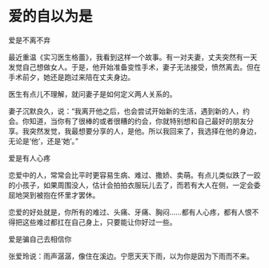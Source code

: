 # 爱的自以为是

爱是不离不弃 

最近重温《实习医生格蕾》，我看到这样一个故事。有一对夫妻，丈夫突然有一天发觉自己想做女人。于是，他开始准备变性手术，妻子无法接受，愤然离去。但在手术前夕，她还是跑过来陪在丈夫身边。 

医生有点儿不理解，就问妻子是如何定义两人关系的。 

妻子沉默良久，说：“我离开他之后，也会尝试开始新的生活，遇到新的人，约会。你知道，当你有了很棒的或者很糟的约会，你就特别想和自己最好的朋友分享。我突然发觉，我最想要分享的人，是他。所以我回来了，我选择在他的身边，无论是‘他’，还是‘她’。” 

爱是有人心疼 

恋爱中的人，常常会比平时更容易生病、难过、撒娇、卖萌。有点儿类似跌了一跤的小孩子，如果周围没人，估计会拍拍衣服玩儿去了，而若有大人在侧，一定会委屈地哭到被抱在怀里才罢休。 

恋爱的好处就是，你所有的难过、头痛、牙痛、胸闷……都有人心疼，都有人恨不得把这些难过都扛在自己身上，只要能让你好过一些。 

爱是骗自己去相信你 

张爱玲说：雨声潺潺，像住在溪边。宁愿天天下雨，以为你是因为下雨而不来。